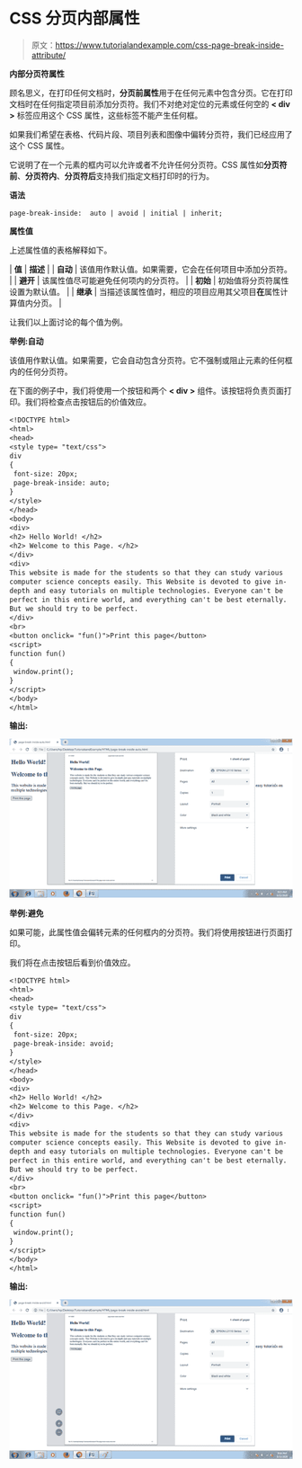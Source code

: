 # CSS 分页内部属性

> 原文：<https://www.tutorialandexample.com/css-page-break-inside-attribute/>

**内部分页符属性**

顾名思义，在打印任何文档时，**分页前属性**用于在任何元素中包含分页。它在打印文档时在任何指定项目前添加分页符。我们不对绝对定位的元素或任何空的 **< div >** 标签应用这个 CSS 属性，这些标签不能产生任何框。

如果我们希望在表格、代码片段、项目列表和图像中偏转分页符，我们已经应用了这个 CSS 属性。

它说明了在一个元素的框内可以允许或者不允许任何分页符。CSS 属性如**分页符前**、**分页符内**、**分页符后**支持我们指定文档打印时的行为。

**语法**

```
page-break-inside:  auto | avoid | initial | inherit;  
```

**属性值**

上述属性值的表格解释如下。



| **值** | **描述** |
| **自动** | 该值用作默认值。如果需要，它会在任何项目中添加分页符。 |
| **避开** | 该属性值尽可能避免任何项内的分页符。 |
| **初始** | 初始值将分页符属性设置为默认值。 |
| **继承** | 当描述该属性值时，相应的项目应用其父项目**在**属性计算值内分页。 |



让我们以上面讨论的每个值为例。

**举例:自动**

该值用作默认值。如果需要，它会自动包含分页符。它不强制或阻止元素的任何框内的任何分页符。

在下面的例子中，我们将使用一个按钮和两个 **< div >** 组件。该按钮将负责页面打印。我们将检查点击按钮后的价值效应。

```
<!DOCTYPE html>
<html>
<head>
<style type= "text/css">
div
{
 font-size: 20px;
 page-break-inside: auto;
}
</style>
</head>
<body>
<div>
<h2> Hello World! </h2>
<h2> Welcome to this Page. </h2>
</div>
<div>
This website is made for the students so that they can study various computer science concepts easily. This Website is devoted to give in-depth and easy tutorials on multiple technologies. Everyone can't be perfect in this entire world, and everything can't be best eternally. But we should try to be perfect.
</div>
<br>
<button onclick= "fun()">Print this page</button>
<script>
function fun()
{
 window.print();
}
</script>
</body>
</html>
```

**输出:**

![ CSS Page-break-inside Attribute](img/3db4e5b955248b67d66cf8c346252282.png)

**举例:避免**

如果可能，此属性值会偏转元素的任何框内的分页符。我们将使用按钮进行页面打印。

我们将在点击按钮后看到价值效应。

```
<!DOCTYPE html>
<html>
<head>
<style type= "text/css">
div
{
 font-size: 20px;
 page-break-inside: avoid;
}
</style>
</head>
<body>
<div>
<h2> Hello World! </h2>
<h2> Welcome to this Page. </h2>
</div>
<div>
This website is made for the students so that they can study various computer science concepts easily. This Website is devoted to give in-depth and easy tutorials on multiple technologies. Everyone can't be perfect in this entire world, and everything can't be best eternally. But we should try to be perfect.
</div>
<br>
<button onclick= "fun()">Print this page</button>
<script>
function fun()
{
 window.print();
}
</script>
</body>
</html>
```

**输出:**

![ CSS Page-break-inside Attribute](img/8500e47c4b7328273552f6234cad69d8.png)